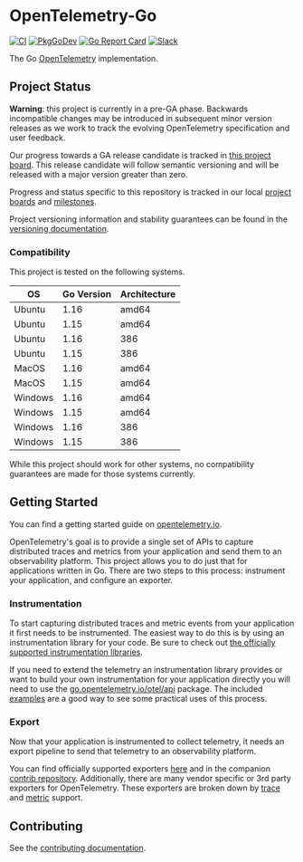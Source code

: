 # OpenTelemetry-Go

[![CI](https://github.com/open-telemetry/opentelemetry-go/workflows/ci/badge.svg)](https://github.com/open-telemetry/opentelemetry-go/actions?query=workflow%3Aci+branch%3Amain)
[![PkgGoDev](https://pkg.go.dev/badge/go.opentelemetry.io/otel)](https://pkg.go.dev/go.opentelemetry.io/otel)
[![Go Report Card](https://goreportcard.com/badge/go.opentelemetry.io/otel)](https://goreportcard.com/report/go.opentelemetry.io/otel)
[![Slack](https://img.shields.io/badge/slack-@cncf/otel--go-brightgreen.svg?logo=slack)](https://cloud-native.slack.com/archives/C01NPAXACKT)

The Go [OpenTelemetry](https://opentelemetry.io/) implementation.

## Project Status

**Warning**: this project is currently in a pre-GA phase. Backwards
incompatible changes may be introduced in subsequent minor version releases as
we work to track the evolving OpenTelemetry specification and user feedback.

Our progress towards a GA release candidate is tracked in [this project
board](https://github.com/orgs/open-telemetry/projects/5). This release
candidate will follow semantic versioning and will be released with a major
version greater than zero.

Progress and status specific to this repository is tracked in our local
[project boards](https://github.com/open-telemetry/opentelemetry-go/projects)
and
[milestones](https://github.com/open-telemetry/opentelemetry-go/milestones).

Project versioning information and stability guarantees can be found in the
[versioning documentation](./VERSIONING.md).

### Compatibility

This project is tested on the following systems.

| OS      | Go Version | Architecture |
| ------- | ---------- | ------------ |
| Ubuntu  | 1.16       | amd64        |
| Ubuntu  | 1.15       | amd64        |
| Ubuntu  | 1.16       | 386          |
| Ubuntu  | 1.15       | 386          |
| MacOS   | 1.16       | amd64        |
| MacOS   | 1.15       | amd64        |
| Windows | 1.16       | amd64        |
| Windows | 1.15       | amd64        |
| Windows | 1.16       | 386          |
| Windows | 1.15       | 386          |

While this project should work for other systems, no compatibility guarantees
are made for those systems currently.

## Getting Started

You can find a getting started guide on [opentelemetry.io](https://opentelemetry.io/docs/go/getting-started/).

OpenTelemetry's goal is to provide a single set of APIs to capture distributed
traces and metrics from your application and send them to an observability
platform. This project allows you to do just that for applications written in
Go. There are two steps to this process: instrument your application, and
configure an exporter.

### Instrumentation

To start capturing distributed traces and metric events from your application
it first needs to be instrumented. The easiest way to do this is by using an
instrumentation library for your code. Be sure to check out [the officially
supported instrumentation
libraries](https://github.com/open-telemetry/opentelemetry-go-contrib/tree/main/instrumentation).

If you need to extend the telemetry an instrumentation library provides or want
to build your own instrumentation for your application directly you will need
to use the
[go.opentelemetry.io/otel/api](https://pkg.go.dev/go.opentelemetry.io/otel/api)
package. The included [examples](./example/) are a good way to see some
practical uses of this process.

### Export

Now that your application is instrumented to collect telemetry, it needs an
export pipeline to send that telemetry to an observability platform.

You can find officially supported exporters [here](./exporters/) and in the
companion [contrib
repository](https://github.com/open-telemetry/opentelemetry-go-contrib/tree/main/exporters/metric).
Additionally, there are many vendor specific or 3rd party exporters for
OpenTelemetry. These exporters are broken down by
[trace](https://pkg.go.dev/go.opentelemetry.io/otel/sdk/export/trace?tab=importedby)
and
[metric](https://pkg.go.dev/go.opentelemetry.io/otel/sdk/export/metric?tab=importedby)
support.

## Contributing

See the [contributing documentation](CONTRIBUTING.md).
